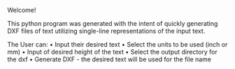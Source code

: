Welcome!

This python program was generated with the intent of quickly generating DXF files of text utilizing single-line representations of the input text. 

The User can:
  • Input their desired text
  • Select the units to be used (inch or mm)
  • Input of desired height of the text
  • Select the output directory for the dxf
  • Generate DXF - the desired text will be used for the file name
